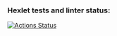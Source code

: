 ### Hexlet tests and linter status:
[![Actions Status](https://github.com/northernchar/php-project-lvl3/workflows/hexlet-check/badge.svg)](https://github.com/northernchar/php-project-lvl3/actions)